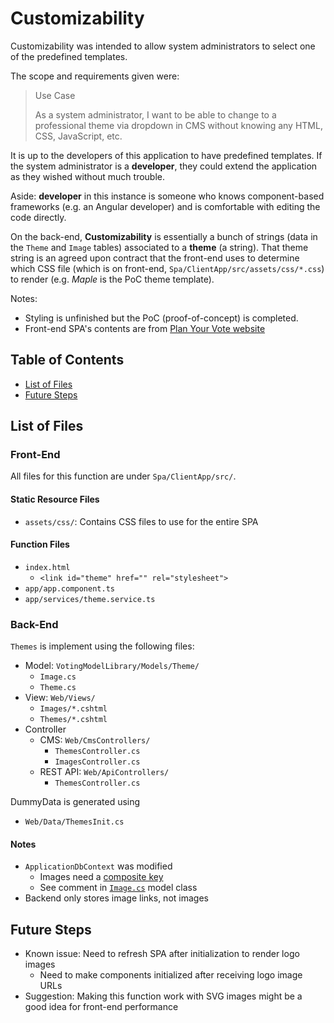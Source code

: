 # Customizability

Customizability was intended to allow system administrators to select one of the predefined templates.

The scope and requirements given were:

> Use Case
>
> As a system administrator, I want to be able to change to a professional theme via dropdown in CMS without knowing any HTML, CSS, JavaScript, etc.

It is up to the developers of this application to have predefined templates. If the system administrator is a **developer**, they could extend the application as they wished without much trouble.

Aside: **developer** in this instance is someone who knows component-based frameworks (e.g. an Angular developer) and is comfortable with editing the code directly.

On the back-end, **Customizability** is essentially a bunch of strings (data in the `Theme` and `Image` tables) associated to a **theme** (a string). That theme string is an agreed upon contract that the front-end uses to determine which CSS file (which is on front-end, `Spa/ClientApp/src/assets/css/*.css`) to render (e.g. _Maple_ is the PoC theme template).

Notes:

- Styling is unfinished but the PoC (proof-of-concept) is completed.
- Front-end SPA's contents are from [Plan Your Vote website](https://vancouver.ca/plan-your-vote/index.aspx)

## Table of Contents

- [List of Files](#list-of-files)
- [Future Steps](#future-steps)

## List of Files

### Front-End

All files for this function are under `Spa/ClientApp/src/`.

#### Static Resource Files

- `assets/css/`: Contains CSS files to use for the entire SPA

#### Function Files

- `index.html`
  - `<link id="theme" href="" rel="stylesheet">`
- `app/app.component.ts`
- `app/services/theme.service.ts`

### Back-End

`Themes` is implement using the following files:

- Model: `VotingModelLibrary/Models/Theme/`
  - `Image.cs`
  - `Theme.cs`
- View: `Web/Views/`
  - `Images/*.cshtml`
  - `Themes/*.cshtml`
- Controller
  - CMS: `Web/CmsControllers/`
    - `ThemesController.cs`
    - `ImagesController.cs`
  - REST API: `Web/ApiControllers/`
    - `ThemesController.cs`

DummyData is generated using

- `Web/Data/ThemesInit.cs`

#### Notes

- `ApplicationDbContext` was modified
  - Images need a [composite key](https://docs.microsoft.com/en-us/ef/core/modeling/keys)
  - See comment in [`Image.cs`](../VotingModelLibrary/Models/Theme/Image.cs) model class
- Backend only stores image links, not images

## Future Steps

- Known issue: Need to refresh SPA after initialization to render logo images
  - Need to make components initialized after receiving logo image URLs
- Suggestion: Making this function work with SVG images might be a good idea for front-end performance

